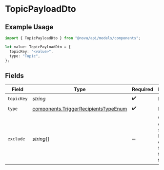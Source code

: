 # TopicPayloadDto

## Example Usage

```typescript
import { TopicPayloadDto } from "@novu/api/models/components";

let value: TopicPayloadDto = {
  topicKey: "<value>",
  type: "Topic",
};
```

## Fields

| Field                                                                                        | Type                                                                                         | Required                                                                                     | Description                                                                                  |
| -------------------------------------------------------------------------------------------- | -------------------------------------------------------------------------------------------- | -------------------------------------------------------------------------------------------- | -------------------------------------------------------------------------------------------- |
| `topicKey`                                                                                   | *string*                                                                                     | :heavy_check_mark:                                                                           | N/A                                                                                          |
| `type`                                                                                       | [components.TriggerRecipientsTypeEnum](../../models/components/triggerrecipientstypeenum.md) | :heavy_check_mark:                                                                           | N/A                                                                                          |
| `exclude`                                                                                    | *string*[]                                                                                   | :heavy_minus_sign:                                                                           | Optional array of subscriber IDs to exclude from the topic trigger                           |